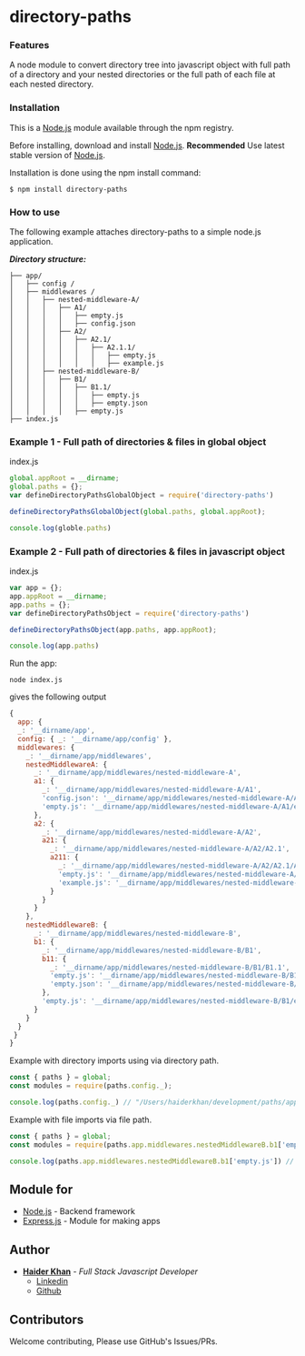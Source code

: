 # directory-paths

### Features
A node module to convert directory tree into javascript object with full path of a directory and your nested directories or the full path of each file at each nested directory.

### Installation
This is a [Node.js](https://nodejs.org/en/?target=_blank) module available through the npm registry.

Before installing, download and install [Node.js](https://nodejs.org/en/?target=_blank).
**Recommended** Use latest stable version of [Node.js](https://nodejs.org/en/?target=_blank).

Installation is done using the npm install command:
```
$ npm install directory-paths
```
### How to use

The following example attaches directory-paths to a simple node.js application.

**_Directory structure:_**

```
├── app/
│   ├── config /
│   ├── middlewares /
│   │   ├── nested-middleware-A/
│   │   │   ├── A1/
│   │   │   │   ├── empty.js
│   │   │   │   ├── config.json
│   │   │   ├── A2/
│   │   │   │   ├── A2.1/
│   │   │   │   │   ├── A2.1.1/
│   │   │   │   │   │   ├── empty.js
│   │   │   │   │   │   ├── example.js
│   │   ├── nested-middleware-B/
│   │   │   ├── B1/
│   │   │   │   ├── B1.1/
│   │   │   │   │   ├── empty.js
│   │   │   │   │   ├── empty.json
│   │   │   │   ├── empty.js
├── index.js
```
### Example 1 - Full path of directories & files in global object 
index.js
```js
global.appRoot = __dirname;
global.paths = {};
var defineDirectoryPathsGlobalObject = require('directory-paths')

defineDirectoryPathsGlobalObject(global.paths, global.appRoot);

console.log(globle.paths)
```
### Example 2 - Full path of directories & files in javascript object 
index.js
```js
var app = {};
app.appRoot = __dirname;
app.paths = {};
var defineDirectoryPathsObject = require('directory-paths')

defineDirectoryPathsObject(app.paths, app.appRoot);

console.log(app.paths)
```

Run the app:
```
node index.js
```
gives the following output
```js
{
  app: {
  _: '__dirname/app',
  config: { _: '__dirname/app/config' },
  middlewares: {
    _: '__dirname/app/middlewares',
    nestedMiddlewareA: {
      _: '__dirname/app/middlewares/nested-middleware-A',
      a1: {
        _: '__dirname/app/middlewares/nested-middleware-A/A1',
        'config.json': '__dirname/app/middlewares/nested-middleware-A/A1/config.json',
        'empty.js': '__dirname/app/middlewares/nested-middleware-A/A1/empty.js'
      },
      a2: {
        _: '__dirname/app/middlewares/nested-middleware-A/A2',
        a21: {
          _: '__dirname/app/middlewares/nested-middleware-A/A2/A2.1',
          a211: {
            _: '__dirname/app/middlewares/nested-middleware-A/A2/A2.1/A2.1.1',
            'empty.js': '__dirname/app/middlewares/nested-middleware-A/A2/A2.1/A2.1.1/empty.js',
            'example.js': '__dirname/app/middlewares/nested-middleware-A/A2/A2.1/A2.1.1/example.js'
          }
        }
      }
    },
    nestedMiddlewareB: {
      _: '__dirname/app/middlewares/nested-middleware-B',
      b1: {
        _: '__dirname/app/middlewares/nested-middleware-B/B1',
        b11: {
          _: '__dirname/app/middlewares/nested-middleware-B/B1/B1.1',
          'empty.js': '__dirname/app/middlewares/nested-middleware-B/B1/B1.1/empty.js',
          'empty.json': '__dirname/app/middlewares/nested-middleware-B/B1/B1.1/empty.json'
        },
        'empty.js': '__dirname/app/middlewares/nested-middleware-B/B1/empty.js'
      }
    }
  }
 }
}
```
Example with directory imports using via directory path.
```js
const { paths } = global;
const modules = require(paths.config._);

console.log(paths.config._) // "/Users/haiderkhan/development/paths/app/config"
```
Example with file imports via file path.
```js
const { paths } = global;
const modules = require(paths.app.middlewares.nestedMiddlewareB.b1['empty.js']);

console.log(paths.app.middlewares.nestedMiddlewareB.b1['empty.js']) // "/Users/haiderkhan/development/paths/app/middlewares/nested-middleware-B/B1/empty.js"
```
## Module for
* [Node.js](https://nodejs.org/en/?target=_blank) - Backend framework
* [Express.js](https://expressjs.com/?target=_blank) - Module for making apps

## Author
* **[Haider Khan](https://www.iamhaiderkhan.com)** - *Full Stack Javascript Developer* 
  - [Linkedin](https://www.linkedin.com/in/iamhaiderkhan)
  - [Github](https://github.com/iamhaiderkhan)

## Contributors
 Welcome contributing, Please use GitHub's Issues/PRs.